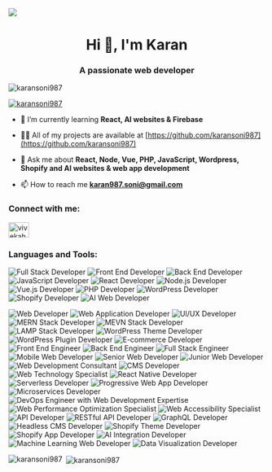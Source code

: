 

<!--
**karansoni987/karansoni987** is a ✨ _special_ ✨ repository because its `README.md` (this file) appears on your GitHub profile.
created by Mahesh Sehajpal
Here are some ideas to get you started:

- 🔭 I’m currently working on ...
- 🌱 I’m currently learning ...
- 👯 I’m looking to collaborate on ...
- 🤔 I’m looking for help with ...
- 💬 Ask me about ...
- 📫 How to reach me: ...
- 😄 Pronouns: ...
- ⚡ Fun fact: ...
-->
![](https://webcoder.co.in/wp-content/uploads/2021/04/website.gif)
<h1 align="center">Hi 👋, I'm Karan</h1>

<h3 align="center">A passionate web developer</h3>

<p align="left"> <img src="https://komarev.com/ghpvc/?username=karansoni987&label=Profile%20views&color=0e75b6&style=flat" alt="karansoni987" /> </p>

<p align="left"> <a href="https://github.com/ryo-ma/github-profile-trophy"><img src="https://github-profile-trophy.vercel.app/?username=karansoni987" alt="karansoni987" /></a> </p>

- 🌱 I’m currently learning **React, AI websites & Firebase**

- 👨‍💻 All of my projects are available at [https://github.com/karansoni987](https://github.com/karansoni987)

- 💬 Ask me about **React, Node, Vue, PHP, JavaScript, Wordpress, Shopify and AI websites & web app development**

- 📫 How to reach me **karan987.soni@gmail.com**

<h3 align="left">Connect with me:</h3>

<p align="left">

<a href="https://www.upwork.com/freelancers/~0127bcb0bb4c9212a7" target="blank"><img align="center" src="https://encrypted-tbn0.gstatic.com/images?q=tbn:ANd9GcTRxx4Q1Ez4mYSgyeficw6D3XTJ-q_VBi60WauCd7_fNFx_WGXnRG-pOeo2AViX49yYEcc&usqp=CAU" alt="vivekahuja" height="30" width="40" /></a>


</p>

<h3 align="left">Languages and Tools:</h3>

![Full Stack Developer](https://img.shields.io/badge/Full%20Stack%20Developer-4CAF50?style=for-the-badge)
![Front End Developer](https://img.shields.io/badge/Front%20End%20Developer-2196F3?style=for-the-badge)
![Back End Developer](https://img.shields.io/badge/Back%20End%20Developer-FF9800?style=for-the-badge)
![JavaScript Developer](https://img.shields.io/badge/JavaScript%20Developer-F7DF1E?style=for-the-badge&logo=javascript&logoColor=black)
![React Developer](https://img.shields.io/badge/React%20Developer-61DAFB?style=for-the-badge&logo=react&logoColor=black)
![Node.js Developer](https://img.shields.io/badge/Node.js%20Developer-339933?style=for-the-badge&logo=node.js&logoColor=white)
![Vue.js Developer](https://img.shields.io/badge/Vue.js%20Developer-4FC08D?style=for-the-badge&logo=vue.js&logoColor=white)
![PHP Developer](https://img.shields.io/badge/PHP%20Developer-777BB4?style=for-the-badge&logo=php&logoColor=white)
![WordPress Developer](https://img.shields.io/badge/WordPress%20Developer-21759B?style=for-the-badge&logo=wordpress&logoColor=white)
![Shopify Developer](https://img.shields.io/badge/Shopify%20Developer-7AB55C?style=for-the-badge&logo=shopify&logoColor=white)
![AI Web Developer](https://img.shields.io/badge/AI%20Web%20Developer-FF4088?style=for-the-badge&logo=ai&logoColor=white)

![Web Developer](https://img.shields.io/badge/Web%20Developer-4CAF50?style=for-the-badge)
![Web Application Developer](https://img.shields.io/badge/Web%20Application%20Developer-2196F3?style=for-the-badge)
![UI/UX Developer](https://img.shields.io/badge/UI/UX%20Developer-FF9800?style=for-the-badge)
![MERN Stack Developer](https://img.shields.io/badge/MERN%20Stack%20Developer-4CAF50?style=for-the-badge)
![MEVN Stack Developer](https://img.shields.io/badge/MEVN%20Stack%20Developer-4FC08D?style=for-the-badge)
![LAMP Stack Developer](https://img.shields.io/badge/LAMP%20Stack%20Developer-777BB4?style=for-the-badge)
![WordPress Theme Developer](https://img.shields.io/badge/WordPress%20Theme%20Developer-21759B?style=for-the-badge)
![WordPress Plugin Developer](https://img.shields.io/badge/WordPress%20Plugin%20Developer-21759B?style=for-the-badge)
![E-commerce Developer](https://img.shields.io/badge/E--commerce%20Developer-7AB55C?style=for-the-badge)
![Front End Engineer](https://img.shields.io/badge/Front%20End%20Engineer-2196F3?style=for-the-badge)
![Back End Engineer](https://img.shields.io/badge/Back%20End%20Engineer-FF9800?style=for-the-badge)
![Full Stack Engineer](https://img.shields.io/badge/Full%20Stack%20Engineer-4CAF50?style=for-the-badge)
![Mobile Web Developer](https://img.shields.io/badge/Mobile%20Web%20Developer-4CAF50?style=for-the-badge)
![Senior Web Developer](https://img.shields.io/badge/Senior%20Web%20Developer-4CAF50?style=for-the-badge)
![Junior Web Developer](https://img.shields.io/badge/Junior%20Web%20Developer-4CAF50?style=for-the-badge)
![Web Development Consultant](https://img.shields.io/badge/Web%20Development%20Consultant-4CAF50?style=for-the-badge)
![CMS Developer](https://img.shields.io/badge/CMS%20Developer-21759B?style=for-the-badge)
![Web Technology Specialist](https://img.shields.io/badge/Web%20Technology%20Specialist-4CAF50?style=for-the-badge)
![React Native Developer](https://img.shields.io/badge/React%20Native%20Developer-61DAFB?style=for-the-badge&logo=react&logoColor=black)
![Serverless Developer](https://img.shields.io/badge/Serverless%20Developer-FF9800?style=for-the-badge)
![Progressive Web App Developer](https://img.shields.io/badge/Progressive%20Web%20App%20Developer-4CAF50?style=for-the-badge)
![Microservices Developer](https://img.shields.io/badge/Microservices%20Developer-4CAF50?style=for-the-badge)
![DevOps Engineer with Web Development Expertise](https://img.shields.io/badge/DevOps%20Engineer%20with%20Web%20Development%20Expertise-4CAF50?style=for-the-badge)
![Web Performance Optimization Specialist](https://img.shields.io/badge/Web%20Performance%20Optimization%20Specialist-4CAF50?style=for-the-badge)
![Web Accessibility Specialist](https://img.shields.io/badge/Web%20Accessibility%20Specialist-4CAF50?style=for-the-badge)
![API Developer](https://img.shields.io/badge/API%20Developer-4CAF50?style=for-the-badge)
![RESTful API Developer](https://img.shields.io/badge/RESTful%20API%20Developer-4CAF50?style=for-the-badge)
![GraphQL Developer](https://img.shields.io/badge/GraphQL%20Developer-E10098?style=for-the-badge&logo=graphql&logoColor=white)
![Headless CMS Developer](https://img.shields.io/badge/Headless%20CMS%20Developer-4CAF50?style=for-the-badge)
![Shopify Theme Developer](https://img.shields.io/badge/Shopify%20Theme%20Developer-7AB55C?style=for-the-badge)
![Shopify App Developer](https://img.shields.io/badge/Shopify%20App%20Developer-7AB55C?style=for-the-badge)
![AI Integration Developer](https://img.shields.io/badge/AI%20Integration%20Developer-FF4088?style=for-the-badge)
![Machine Learning Web Developer](https://img.shields.io/badge/Machine%20Learning%20Web%20Developer-FF4088?style=for-the-badge)
![Data Visualization Developer](https://img.shields.io/badge/Data%20Visualization%20Developer-FF9800?style=for-the-badge)

<p><img align="left" src="https://github-readme-stats.vercel.app/api/top-langs?username=karansoni987&show_icons=true&locale=en&layout=compact" alt="karansoni987" /></p>

<p>&nbsp;<img align="center" src="https://github-readme-stats.vercel.app/api?username=karansoni987&show_icons=true&locale=en" alt="karansoni987" /></p>
